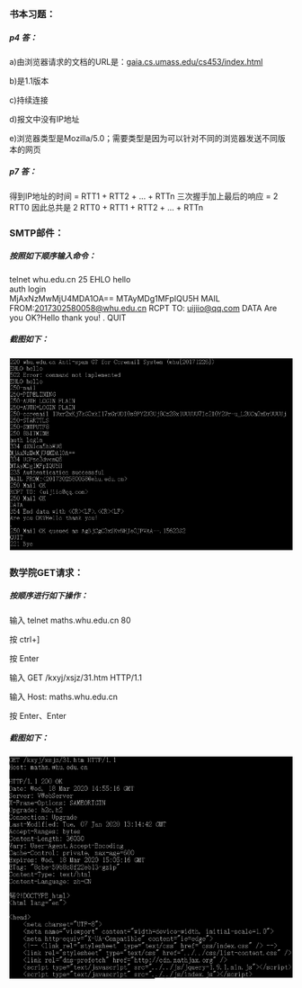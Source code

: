 ### 书本习题：

##### p4  答：

a)由浏览器请求的文档的URL是：[gaia.cs.umass.edu/cs453/index.html](http://gaia.cs.umass.edu/cs453/index.html)

b)是1.1版本

c)持续连接

d)报文中没有IP地址

e)浏览器类型是Mozilla/5.0；需要类型是因为可以针对不同的浏览器发送不同版本的网页



##### p7  答：

得到IP地址的时间 = RTT1 + RTT2 + … + RTTn
三次握手加上最后的响应 = 2 RTT0
因此总共是 2 RTT0 + RTT1 + RTT2 + … + RTTn



### SMTP邮件：

##### 按照如下顺序输入命令：

telnet whu.edu.cn 25
EHLO hello	
auth login	
MjAxNzMwMjU4MDA1OA==
MTAyMDg1MFpIQU5H
MAIL FROM:<2017302580058@whu.edu.cn>
RCPT TO: <uijiio@qq.com>
DATA
Are you OK?Hello thank you!
.
QUIT	

##### 截图如下：

##### ![img1](img1.png)



### 数学院GET请求：

##### 按顺序进行如下操作：

输入  telnet maths.whu.edu.cn 80

按  ctrl+]

按  Enter

输入  GET /kxyj/xsjz/31.htm HTTP/1.1

输入  Host: maths.whu.edu.cn

按  Enter、Enter

##### 截图如下：

![img2](img2.png)

